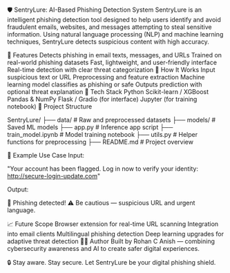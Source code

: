 🛡️ SentryLure: AI-Based Phishing Detection System
SentryLure is an intelligent phishing detection tool designed to help users identify and avoid fraudulent emails, websites, and messages attempting to steal sensitive information. Using natural language processing (NLP) and machine learning techniques, SentryLure detects suspicious content with high accuracy.

🚀 Features
Detects phishing in email texts, messages, and URLs
Trained on real-world phishing datasets
Fast, lightweight, and user-friendly interface
Real-time detection with clear threat categorization
🧠 How It Works
Input suspicious text or URL
Preprocessing and feature extraction
Machine learning model classifies as phishing or safe
Outputs prediction with optional threat explanation
🧰 Tech Stack
Python
Scikit-learn / XGBoost
Pandas & NumPy
Flask / Gradio (for interface)
Jupyter (for training notebook)
📁 Project Structure

SentryLure/
├── data/                 # Raw and preprocessed datasets
├── models/               # Saved ML models
├── app.py                # Inference app script
├── train\_model.ipynb     # Model training notebook
├── utils.py              # Helper functions for preprocessing
├── README.md             # Project overview

🧪 Example Use Case
Input:

"Your account has been flagged. Log in now to verify your identity: http://secure-login-update.com"

Output:

🚨 Phishing detected! ⚠️ Be cautious — suspicious URL and urgent language.

📈 Future Scope
Browser extension for real-time URL scanning
Integration into email clients
Multilingual phishing detection
Deep learning upgrades for adaptive threat detection
👨‍💻 Author
Built by Rohan C Anish — combining cybersecurity awareness and AI to create safer digital experiences.

🔒 Stay aware. Stay secure. Let SentryLure be your digital phishing shield.
